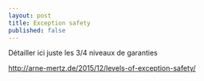 ```yaml
---
layout: post
title: Exception safety
published: false
---
```

Détailler ici juste les 3/4 niveaux de garanties

http://arne-mertz.de/2015/12/levels-of-exception-safety/
